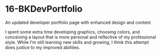 # 16-BKDevPortfolio
An updated developer portfolio page with enhanced design and content

I spent some extra time developing graphics, choosing colors, and conceiving a layout that is more personal and reflective of my professional style.  While I'm still learning new skills and growing, I think this attempt does justice to my improved abilities.   
